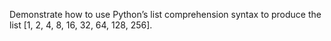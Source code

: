 Demonstrate how to use Python’s list comprehension syntax to produce
the list [1, 2, 4, 8, 16, 32, 64, 128, 256].
